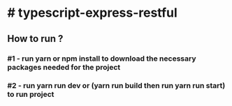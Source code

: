 <h1># typescript-express-restful</h1>
<h2>How to run ?</h2>
<h3>#1 - run<b> yarn</b> or <b>npm install</b> to download the necessary packages needed for the project</h3>
<h3>#2 - run<b> yarn run dev</b> or (<b>yarn run build</b> then run <b>yarn run start</b>)  to run project</h3>

